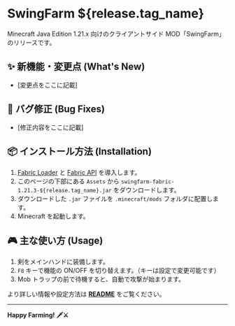 # SwingFarm ${release.tag_name}

Minecraft Java Edition 1.21.x 向けのクライアントサイド MOD「SwingFarm」のリリースです。

## ✨ 新機能・変更点 (What's New)

- [変更点をここに記載]

## 🐛 バグ修正 (Bug Fixes)

- [修正内容をここに記載]

## 📦 インストール方法 (Installation)

1.  [Fabric Loader](https://fabricmc.net/use/installer/) と [Fabric API](https://modrinth.com/mod/fabric-api) を導入します。
2.  このページの下部にある `Assets` から `swingfarm-fabric-1.21.3-${release.tag_name}.jar` をダウンロードします。
3.  ダウンロードした `.jar` ファイルを `.minecraft/mods` フォルダに配置します。
4.  Minecraft を起動します。

## 🎮 主な使い方 (Usage)

1.  剣をメインハンドに装備します。
2.  `F8` キーで機能の ON/OFF を切り替えます。（キーは設定で変更可能です）
3.  Mob トラップの前で待機すると、自動で攻撃が始まります。

より詳しい情報や設定方法は [**README**](../../blob/main/README.md) をご覧ください。

---

**Happy Farming! 🗡️⚔️**
